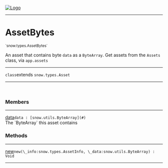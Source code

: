 
[![Logo](../../../images/logo.png)](../../../api/index.html)

---



<h1>AssetBytes</h1>
<small>`snow.types.AssetBytes`</small>

An asset that contains byte `data` as a `ByteArray`. Get assets from the `Assets` class, via `app.assets`

---

`class`extends <code><span>snow.types.Asset</span></code>

---

&nbsp;
&nbsp;



<h3>Members</h3> <hr/><span class="member apipage">
                <a name="data"><a class="lift" href="#data">data</a></a><code class="signature apipage">data : [snow.utils.ByteArray](#)</code><br/></span>
            <span class="small_desc_flat">The `ByteArray` this asset contains</span>





<h3>Methods</h3> <hr/><span class="method apipage">
            <a name="new"><a class="lift" href="#new">new</a></a><code class="signature apipage">new(\_info:snow.types.AssetInfo<span></span>, \_data:snow.utils.ByteArray<span></span>) : Void</code><br/><span class="small_desc_flat"></span>
        </span>
    





---

&nbsp;
&nbsp;
&nbsp;
&nbsp;